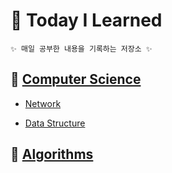 # 🏫 Today I Learned

    ✨ 매일 공부한 내용을 기록하는 저장소 ✨

## 📒 [Computer Science](Computer%20Science/README.md)

- [Network](Network/README.md)

<!-- - - 운영체제

### 컴퓨터 구조 -->

- [Data Structure](Computer%20Science/Data%20Structure/)

<!--
- 테이터베이스 -->

## 📒 [Algorithms](Algorithms/README.md)
